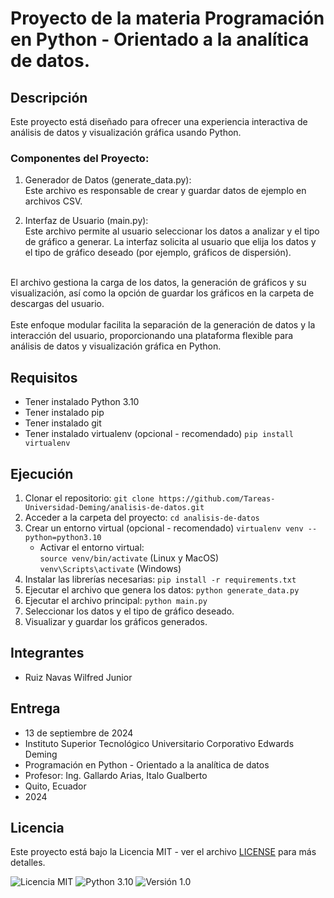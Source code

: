 # Proyecto de la materia Programación en Python - Orientado a la analítica de datos.

## Descripción
Este proyecto está diseñado para ofrecer una experiencia interactiva de análisis de datos y visualización gráfica usando Python.
### Componentes del Proyecto:
1. Generador de Datos (generate_data.py): <br />
Este archivo es responsable de crear y guardar datos de ejemplo en archivos CSV.

2. Interfaz de Usuario (main.py): <br />
Este archivo permite al usuario seleccionar los datos a analizar y el tipo de gráfico a generar. 
La interfaz solicita al usuario que elija los datos y el tipo de gráfico deseado (por ejemplo, gráficos de dispersión). 
<br/>
El archivo gestiona la carga de los datos, la generación de gráficos y su visualización, así como la opción de guardar los gráficos en la carpeta de descargas del usuario.
<br/>
<br/>
Este enfoque modular facilita la separación de la generación de datos y la interacción del usuario, proporcionando una plataforma flexible para análisis de datos y visualización gráfica en Python.

## Requisitos
- Tener instalado Python 3.10
- Tener instalado pip
- Tener instalado git
- Tener instalado virtualenv (opcional - recomendado) `pip install virtualenv`

## Ejecución
1. Clonar el repositorio: `git clone https://github.com/Tareas-Universidad-Deming/analisis-de-datos.git`
2. Acceder a la carpeta del proyecto: `cd analisis-de-datos`
3. Crear un entorno virtual (opcional - recomendado) `virtualenv venv --python=python3.10`
   - Activar el entorno virtual: <br />
    `source venv/bin/activate` (Linux y MacOS) <br />
    `venv\Scripts\activate` (Windows)
4. Instalar las librerías necesarias: `pip install -r requirements.txt`
5. Ejecutar el archivo que genera los datos: `python generate_data.py`
6. Ejecutar el archivo principal: `python main.py`
7. Seleccionar los datos y el tipo de gráfico deseado.
8. Visualizar y guardar los gráficos generados.

## Integrantes
- Ruiz Navas Wilfred Junior 

## Entrega
- 13 de septiembre de 2024
- Instituto Superior Tecnológico Universitario Corporativo Edwards Deming
- Programación en Python - Orientado a la analítica de datos
- Profesor: Ing. Gallardo Arias, Italo Gualberto
- Quito, Ecuador
- 2024

## Licencia
Este proyecto está bajo la Licencia MIT - ver el archivo [LICENSE](https://github.com/Tareas-Universidad-Deming/analisis-de-datos/blob/main/LICENSE.txt) para más detalles.

![Licencia MIT](https://img.shields.io/badge/License-MIT-blue.svg)
![Python 3.10](https://img.shields.io/badge/Python-3.10-blue.svg)
![Versión 1.0](https://img.shields.io/badge/Versión-1.0-blue.svg)
